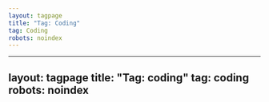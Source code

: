 ```yaml
---
layout: tagpage
title: "Tag: Coding"
tag: Coding
robots: noindex
---
```

---
layout: tagpage
title: "Tag: coding"
tag: coding
robots: noindex
---
